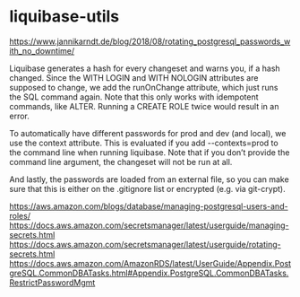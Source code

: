 # liquibase-utils

https://www.jannikarndt.de/blog/2018/08/rotating_postgresql_passwords_with_no_downtime/

Liquibase generates a hash for every changeset and warns you, if a hash changed. Since the WITH LOGIN and WITH NOLOGIN attributes are supposed to change, we add the runOnChange attribute, which just runs the SQL command again. Note that this only works with idempotent commands, like ALTER. Running a CREATE ROLE twice would result in an error.

To automatically have different passwords for prod and dev (and local), we use the context attribute. This is evaluated if you add --contexts=prod to the command line when running liquibase. Note that if you don’t provide the command line argument, the changeset will not be run at all.

And lastly, the passwords are loaded from an external file, so you can make sure that this is either on the .gitignore list or encrypted (e.g. via git-crypt).

https://aws.amazon.com/blogs/database/managing-postgresql-users-and-roles/
https://docs.aws.amazon.com/secretsmanager/latest/userguide/managing-secrets.html
https://docs.aws.amazon.com/secretsmanager/latest/userguide/rotating-secrets.html
https://docs.aws.amazon.com/AmazonRDS/latest/UserGuide/Appendix.PostgreSQL.CommonDBATasks.html#Appendix.PostgreSQL.CommonDBATasks.RestrictPasswordMgmt
